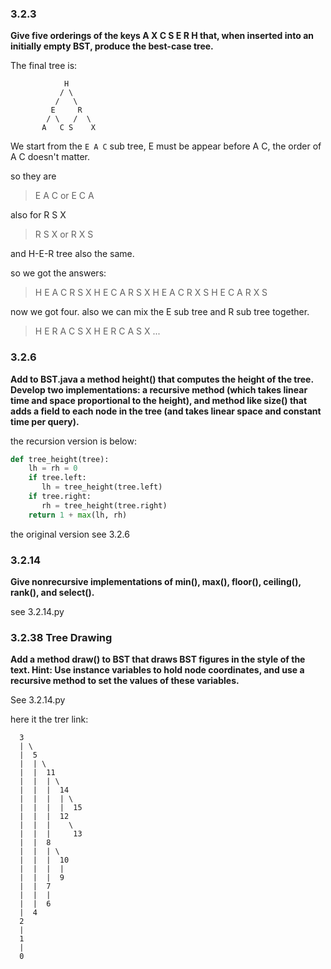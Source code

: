 ### 3.2.3

__Give five orderings of the keys A X C S E R H that, when inserted into an initially empty BST, produce the best-case tree.__

The final tree is:

```
            H
           / \
          /   \
         E     R
        / \   /  \
       A   C S    X
```

We start from the ``E A C`` sub tree, E must be appear before A C, the order of A C doesn't matter.

so they are

> E A C
or
> E C A

also for R S X

> R S X
or
> R X S

and H-E-R tree also the same.

so we got the answers:

> H E A C R S X
> H E C A R S X
> H E A C R X S
> H E C A R X S

now we got four. also we can mix the E sub tree and R sub tree together.

> H E R A C S X
> H E R C A S X
...


### 3.2.6

__Add to BST.java a method height() that computes the height of the tree. Develop two implementations: a recursive method (which takes linear time and space proportional to the height), and method like size() that adds a field to each node in the tree (and takes linear space and constant time per query).__

the recursion version is below:

```python
def tree_height(tree):
    lh = rh = 0
    if tree.left:
       lh = tree_height(tree.left)
    if tree.right:
       rh = tree_height(tree.right)
    return 1 + max(lh, rh)
```

the original version see 3.2.6

### 3.2.14
__Give nonrecursive implementations of min(), max(), floor(), ceiling(), rank(), and select().__

see 3.2.14.py


### 3.2.38 Tree Drawing

__Add a method draw() to BST that draws BST figures in the style of the text. Hint: Use instance variables to hold node coordinates, and use a recursive method to set the values of these variables.__

See 3.2.14.py

here it the trer link:

```
  3
  | \
  |  5
  |  | \
  |  |  11
  |  |  | \
  |  |  |  14
  |  |  |  | \
  |  |  |  |  15
  |  |  |  12
  |  |  |    \
  |  |  |     13
  |  |  8
  |  |  | \
  |  |  |  10
  |  |  |  |
  |  |  |  9
  |  |  7
  |  |  |
  |  |  6
  |  4
  2
  |
  1
  |
  0
```
